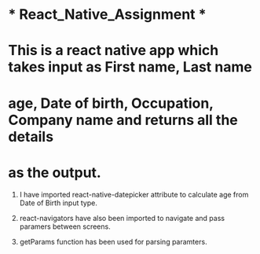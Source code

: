 # * React_Native_Assignment *

# This is a react native app which takes input as First name, Last name 
# age, Date of birth, Occupation, Company name and returns all the details 
# as the output.
  
  1. I have imported react-native-datepicker attribute to calculate age from 
     Date of Birth input type.
     
  2. react-navigators have also been imported to navigate and pass paramers
     between screens.
     
  3. getParams function has been used for parsing paramters.
